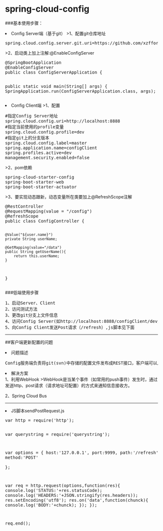 # spring-cloud-config

###基本使用步骤：
<li>Config Server端（基于git）
>1、配置git仓库地址
<pre>
spring.cloud.config.server.git.uri=https://github.com/xzfforever/configRepo.git</pre>
>2、启动类上加上注解:@EnableConfigServer
<pre>
@SpringBootApplication
@EnableConfigServer
public class ConfigServerApplication {

  public static void main(String[] args) {
	SpringApplication.run(ConfigServerApplication.class, args);
  }
}
</pre>
<li>Config Client端
>1、配置
<pre>
#指定Config Server地址
spring.cloud.config.uri=http://localhost:8888
#指定当前使用的profile变量
spring.cloud.config.profile=dev
#指定git上的分支版本
spring.cloud.config.label=master
spring.application.name=configClient
spring.profiles.active=dev
management.security.enabled=false
</pre>
>2、pom依赖
<pre>
spring-cloud-starter-config
spring-boot-starter-web
spring-boot-starter-actuator
</pre>
>3、要实现动态跟新，动态变量所在类要加上@RefreshScope注解
<pre>
@RestController
@RequestMapping(value = "/config")
@RefreshScope
public class ConfigController {

    @Value("${user.name}")
    private String userName;

    @GetMapping(value="/data")
    public String getUserName(){
        return this.userName;
    }
}
</pre>
###低端使用步骤
<pre>
1、启动Server、Client
2、访问测试方法
3、更改git分支上文件信息
4、访问Config Server(如http://localhost:8888/configClient/dev/master或configClient.properties),查看更新后的内容信息
5、向Config Client发送Post请求（/refresh）,js脚本见下面
</pre>
<hr/>

##客户端更新配置的问题
<li>问题描述
<pre>
Config服务端负责将git(svn)中存储的配置文件发布成REST接口，客户端可以从服务端REST接口获取配置。但客户端并不能主动感知到配置的变化，从而去获取新的配置。为了获取新的配置，需要每个客户端通过POST方法触发各自的/refresh。
</pre>
<li>解决方案<br/>
1、利用WebHook
>WebHook是当某个事件（如常用的push事件）发生时，通过发送http、post请求（请求地址可配置）的方式来通知信息接收方。

2、Spring Cloud Bus

<hr/>

<li>JS脚本sendPostRequest.js
<pre>
var http = require('http');

var querystring = require('querystring');

var options = {
	host:'127.0.0.1',
 	port:9999,
	path:'/refresh',
	method:'POST'   
};

var req = http.request(options,function(res){
	console.log('STATUS:'+res.statusCode);
	console.log('HEADERS:'+JSON.stringify(res.headers));
	res.setEncoding('utf8');
	res.on('data',function(chunck){
		console.log('BODY:'+chunck);
	});
});

req.end();

</pre>